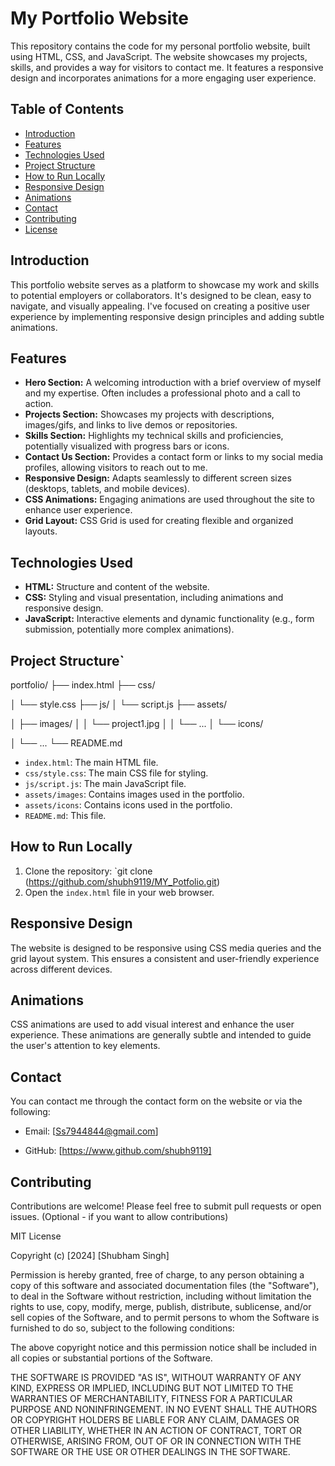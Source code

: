 # My Portfolio Website

This repository contains the code for my personal portfolio website, built using HTML, CSS, and JavaScript.  The website showcases my projects, skills, and provides a way for visitors to contact me. It features a responsive design and incorporates animations for a more engaging user experience.

## Table of Contents

- [Introduction](#introduction)
- [Features](#features)
- [Technologies Used](#technologies-used)
- [Project Structure](#project-structure)
- [How to Run Locally](#how-to-run-locally)
- [Responsive Design](#responsive-design)
- [Animations](#animations)
- [Contact](#contact)
- [Contributing](#contributing)
- [License](#license) 

## Introduction

This portfolio website serves as a platform to showcase my work and skills to potential employers or collaborators.  It's designed to be clean, easy to navigate, and visually appealing. I've focused on creating a positive user experience by implementing responsive design principles and adding subtle animations.

## Features

* **Hero Section:**  A welcoming introduction with a brief overview of myself and my expertise.  Often includes a professional photo and a call to action.
* **Projects Section:** Showcases my projects with descriptions, images/gifs, and links to live demos or repositories.
* **Skills Section:** Highlights my technical skills and proficiencies, potentially visualized with progress bars or icons.
* **Contact Us Section:**  Provides a contact form or links to my social media profiles, allowing visitors to reach out to me.
* **Responsive Design:** Adapts seamlessly to different screen sizes (desktops, tablets, and mobile devices).
* **CSS Animations:**  Engaging animations are used throughout the site to enhance user experience.
* **Grid Layout:**  CSS Grid is used for creating flexible and organized layouts.

## Technologies Used

* **HTML:**  Structure and content of the website.
* **CSS:** Styling and visual presentation, including animations and responsive design.
* **JavaScript:**  Interactive elements and dynamic functionality (e.g., form submission, potentially more complex animations).

## Project Structure`

portfolio/
├── index.html
├── css/

│   └── style.css
├── js/
│   └── script.js
├── assets/

│   ├── images/
│   │   └── project1.jpg
│   │   └── ...
│   └── icons/

│       └── ...
└── README.md

* `index.html`: The main HTML file.
* `css/style.css`:  The main CSS file for styling.
* `js/script.js`:  The main JavaScript file.
* `assets/images`: Contains images used in the portfolio.
* `assets/icons`: Contains icons used in the portfolio.
* `README.md`: This file.

## How to Run Locally

1. Clone the repository: `git clone (https://github.com/shubh9119/MY_Potfolio.git)
2. Open the `index.html` file in your web browser.

## Responsive Design

The website is designed to be responsive using CSS media queries and the grid layout system. This ensures a consistent and user-friendly experience across different devices.

## Animations

CSS animations are used to add visual interest and enhance the user experience.  These animations are generally subtle and intended to guide the user's attention to key elements.

## Contact

You can contact me through the contact form on the website or via the following:

* Email: [Ss7944844@gmail.com]

* GitHub: [https://www.github.com/shubh9119]

## Contributing

Contributions are welcome!  Please feel free to submit pull requests or open issues. (Optional - if you want to allow contributions)

MIT License

Copyright (c) [2024] [Shubham Singh]

Permission is hereby granted, free of charge, to any person obtaining a copy
of this software and associated documentation files (the "Software"), to deal
in the Software without restriction, including without limitation the rights
to use, copy, modify, merge, publish, distribute, sublicense, and/or sell
copies of the Software, and to permit persons to whom the Software is
furnished to do so, subject to the following conditions:

The above copyright notice and this permission notice shall be included in all
copies or substantial portions of the Software.

THE SOFTWARE IS PROVIDED "AS IS", WITHOUT WARRANTY OF ANY KIND, EXPRESS OR
IMPLIED, INCLUDING BUT NOT LIMITED TO THE WARRANTIES OF MERCHANTABILITY,
FITNESS FOR A PARTICULAR PURPOSE AND NONINFRINGEMENT. IN NO EVENT SHALL THE
AUTHORS OR COPYRIGHT HOLDERS BE LIABLE FOR ANY CLAIM, DAMAGES OR OTHER
LIABILITY, WHETHER IN AN ACTION OF CONTRACT, TORT OR OTHERWISE, ARISING FROM,
OUT OF OR IN CONNECTION WITH THE SOFTWARE OR THE USE OR OTHER DEALINGS IN THE
SOFTWARE.



